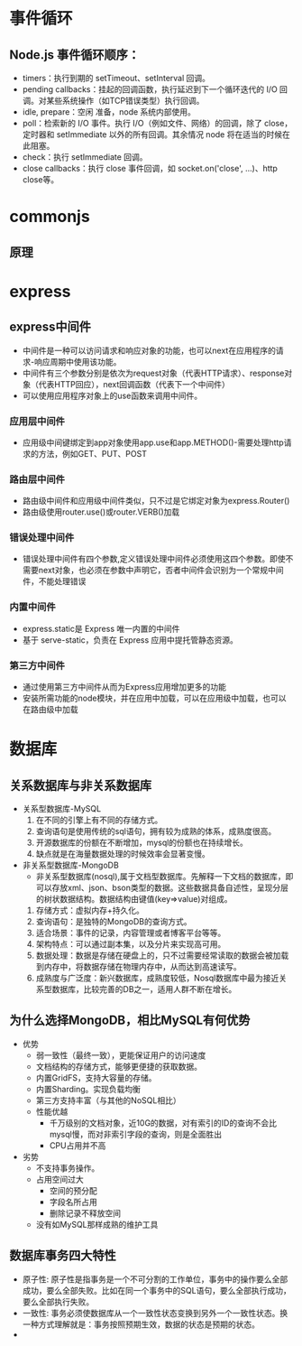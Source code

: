 # 事件循环
## Node.js 事件循环顺序：
- timers：执行到期的 setTimeout、setInterval 回调。
- pending callbacks：挂起的回调函数，执行延迟到下一个循环迭代的 I/O 回调。对某些系统操作（如TCP错误类型）执行回调。
- idle, prepare：空闲 准备，node 系统内部使用。
- poll：检索新的 I/O 事件。执行 I/O（例如文件、网络）的回调，除了 close，定时器和 setImmediate 以外的所有回调。其余情况 node 将在适当的时候在此阻塞。
- check：执行 setImmediate 回调。
- close callbacks：执行 close 事件回调，如 socket.on('close', ...)、http close等。
# commonjs
## 原理

# express
## express中间件
- 中间件是一种可以访问请求和响应对象的功能，也可以next在应用程序的请求-响应周期中使用该功能。
- 中间件有三个参数分别是依次为request对象（代表HTTP请求）、response对象（代表HTTP回应），next回调函数（代表下一个中间件）
- 可以使用应用程序对象上的use函数来调用中间件。
### 应用层中间件
- 应用级中间键绑定到app对象使用app.use和app.METHOD()-需要处理http请求的方法，例如GET、PUT、POST
### 路由层中间件
- 路由级中间件和应用级中间件类似，只不过是它绑定对象为express.Router()
- 路由级使用router.use()或router.VERB()加载
### 错误处理中间件
- 错误处理中间件有四个参数,定义错误处理中间件必须使用这四个参数。即使不需要next对象，也必须在参数中声明它，否者中间件会识别为一个常规中间件，不能处理错误
### 内置中间件
- express.static是 Express 唯一内置的中间件
- 基于 serve-static，负责在 Express 应用中提托管静态资源。
### 第三方中间件
- 通过使用第三方中间件从而为Express应用增加更多的功能
- 安装所需功能的node模块，并在应用中加载，可以在应用级中加载，也可以在路由级中加载


# 数据库
## 关系数据库与非关系数据库
- 关系型数据库-MySQL
  1. 在不同的引擎上有不同的存储方式。
  2. 查询语句是使用传统的sql语句，拥有较为成熟的体系，成熟度很高。
  3. 开源数据库的份额在不断增加，mysql的份额也在持续增长。
  4. 缺点就是在海量数据处理的时候效率会显著变慢。
- 非关系型数据库-MongoDB
  - 非关系型数据库(nosql),属于文档型数据库。先解释一下文档的数据库，即可以存放xml、json、bson类型的数据。这些数据具备自述性，呈现分层的树状数据结构。数据结构由键值(key=>value)对组成。
  1. 存储方式：虚拟内存+持久化。
  2. 查询语句：是独特的MongoDB的查询方式。
  3. 适合场景：事件的记录，内容管理或者博客平台等等。
  4. 架构特点：可以通过副本集，以及分片来实现高可用。
  5. 数据处理：数据是存储在硬盘上的，只不过需要经常读取的数据会被加载到内存中，将数据存储在物理内存中，从而达到高速读写。
  6. 成熟度与广泛度：新兴数据库，成熟度较低，Nosql数据库中最为接近关系型数据库，比较完善的DB之一，适用人群不断在增长。
## 为什么选择MongoDB，相比MySQL有何优势
- 优势
  - 弱一致性（最终一致），更能保证用户的访问速度
  - 文档结构的存储方式，能够更便捷的获取数据。
  - 内置GridFS，支持大容量的存储。
  - 内置Sharding。实现负载均衡
  - 第三方支持丰富（与其他的NoSQL相比）
  - 性能优越
    - 千万级别的文档对象，近10G的数据，对有索引的ID的查询不会比mysql慢，而对非索引字段的查询，则是全面胜出
    - CPU占用并不高
- 劣势
  - 不支持事务操作。
  - 占用空间过大
    - 空间的预分配
    - 字段名所占用
    - 删除记录不释放空间
  - 没有如MySQL那样成熟的维护工具
## 数据库事务四大特性
- 原子性: 原子性是指事务是一个不可分割的工作单位，事务中的操作要么全部成功，要么全部失败。比如在同一个事务中的SQL语句，要么全部执行成功，要么全部执行失败。
- 一致性: 事务必须使数据库从一个一致性状态变换到另外一个一致性状态。换一种方式理解就是：事务按照预期生效，数据的状态是预期的状态。
- 
